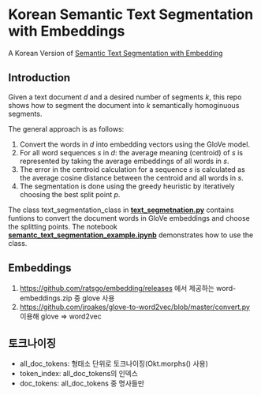 # Korean Semantic Text Segmentation with Embeddings

A Korean Version of [Semantic Text Segmentation with Embedding](https://github.com/ReemHal/Semantic-Text-Segmentation-with-Embeddings)

## Introduction

Given a text document *d* and a desired number of segments *k*, 
this repo shows how to segment the document into *k* semantically homoginuous segments. 

The general approach is as follows:
1. Convert the words in *d* into embedding vectors using the GloVe model.
2. For all word sequences *s* in *d*: the average meaning (centroid) of *s* is represented by taking the average embeddings of all words in *s*.
3. The error in the centroid calculation for a sequence *s* is calculated as the average cosine distance between the centroid and all words in *s*.
4. The segmentation is done using the greedy heuristic by iteratively choosing the best split point *p*.


The class text_segmentation_class in __[text_segmetnation.py](https://github.com/ReemHal/Semantic-Text-Segmentation-with-Embeddings/blob/master/text_segmentation.py)__ contains funtions to convert the document
words in GloVe embeddings and choose the splitting points. The notebook __[semantc_text_segmentation_example.ipynb](https://github.com/ReemHal/Semantic-Text-Segmentation-with-Embeddings/blob/master/semantc_text_segmentation_example.ipynb)__
demonstrates how to use the class.

<a name="tech"><a/>

## Embeddings

1) https://github.com/ratsgo/embedding/releases 에서 제공하는 word-embeddings.zip 중 glove 사용
2) https://github.com/jroakes/glove-to-word2vec/blob/master/convert.py 이용해 glove => word2vec

## 토크나이징
* all_doc_tokens: 형태소 단위로 토크나이징(Okt.morphs() 사용)
* token_index: all_doc_tokens의 인덱스
* doc_tokens: all_doc_tokens 중 명사들만 

